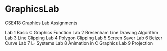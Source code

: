 # GraphicsLab
CSE418 Graphics Lab Assignments

Lab 1 Basic C Graphics Function 
Lab 2 Bresenham Line Drawing Algorithm
Lab 3 Line Clipping 
Lab 4 Polygon Clipping
Lab 5 Screen Saver
Lab 6 Beizer Curve
Lab 7 L- Systems
Lab 8 Animation in C Graphics
Lab 9 Projection
